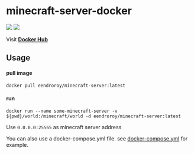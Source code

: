 # minecraft-server-docker

[![](https://images.microbadger.com/badges/image/eendroroy/minecraft-server.svg)](https://hub.docker.com/r/eendroroy/minecraft-server/) [![](https://images.microbadger.com/badges/version/eendroroy/minecraft-server.svg)](https://hub.docker.com/r/eendroroy/minecraft-server/)


Visit [**Docker Hub**](https://hub.docker.com/r/eendroroy/minecraft-server/)

## Usage

#### pull image

    docker pull eendroroy/minecraft-server:latest

#### run

    docker run --name some-minecraft-server -v ${pwd}/world:/minecraft/world -d eendroroy/minecraft-server:latest

Use `0.0.0.0:25565` as minecraft server address

You can also use a docker-compose.yml file. see [docker-compose.yml](https://github.com/eendroroy/minecraft-server-docker/blob/master/docker-compose.yml) for example.


